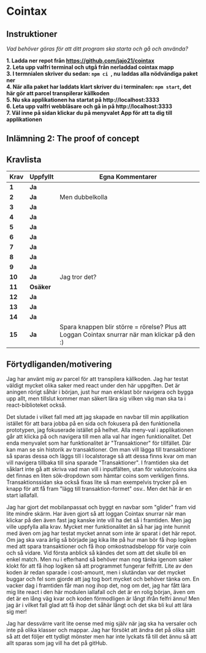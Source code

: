 # Cointax

## Instruktioner

*Vad behöver göras för att ditt program ska starta och gå och använda?*

**1. Ladda ner repot från https://github.com/jajo21/cointax**  
**2. Leta upp valfri terminal och utgå från nerladdad cointax mapp**  
**3. I termnialen skriver du sedan: ```npm ci ```, nu laddas alla nödvändiga paket ner**  
**4. När alla paket har laddats klart skriver du i terminalen: ```npm start```, det här gör att parcel transpilerar källkoden**  
**5. Nu ska applikationen ha startat på http://localhost:3333**  
**6. Leta upp valfri webbläsare och gå in på http://localhost:3333**  
**7. Väl inne på sidan klickar du på menyvalet App för att ta dig till applikationen**  


## Inlämning 2: The proof of concept
## Kravlista

 |Krav|Uppfyllt|Egna Kommentarer|
 |---|---|---|
|**1**  |**Ja**| |
|**2**  |**Ja**| Men dubbelkolla|
|**3**  |**Ja**| |
|**4**  |**Ja**| |
|**5**  |**Ja**| |
|**6**  |**Ja**| |
|**7**  |**Ja**| |
|**8**  |**Ja**| |
|**9**  |**Ja**| |
|**10**  |**Ja**| Jag tror det?|
|**11**  |**Osäker**| |
|**12**  |**Ja**| |
|**13**  |**Ja**| |
|**14**  |**Ja**| |
|**15**  |**Ja**| Spara knappen blir större = rörelse? Plus att Loggan Cointax snurrar när man klickar på den :)|

## Förtydliganden/motivering
Jag har använt mig av parcel för att transpilera källkoden. Jag har testat väldigt mycket olika saker med react under den här uppgiften. Det är aningen rörigt såhär i början, just hur man enklast bör navigera och bygga upp allt, men tillslut kommer man säkert lära sig vilken väg man ska ta i react-biblioteket också.  

Det slutade i vilket fall med att jag skapade en navbar till min applikation istället för att bara jobba på en sida och fokusera på den funktionella prototypen, jag fokuserade istället på helhet. Alla meny-val i applikationen går att klicka på och navigera till men alla val har ingen funktionalitet. Det enda menyvalet som har funktionalitet är "Transaktioner" för tillfället. Där kan man se sin historik av transaktioner. Om man vill lägga till transaktioner så sparas dessa och läggs till i localstorage så att dessa finns kvar om man vill navigera tillbaka till sina sparade "Transaktioner". I framtiden ska det såklart inte gå att skriva vad man vill i inputfälten, utan för valutor/coins ska det finnas en liten sök-dropdown som hämtar coins som verkligen finns. Transaktionssidan ska också fixas lite så man exempelvis trycker på en knapp för att få fram "lägg till transaktion-formet" osv.. Men det här är en start iallafall.  

Jag har gjort det mobilanpassat och byggt en navbar som "glider" fram vid lite mindre skärm. Har även gjort så att loggan Cointax snurrar när man klickar på den även fast jag kanske inte vill ha det så i framtiden. Men jag ville uppfylla alla krav. Mycket mer funktionalitet än så har jag inte hunnit med även om jag har testat mycket annat som inte är sparat i det här repot. Om jag ska vara ärlig så började jag kika lite på hur man bör få ihop logiken med att spara transaktioner och få ihop omkostnadsbelopp för varje coin och så vidare. Vid första anblick så kändes det som att det skulle bli en enkel match. Men nu i efterhand så behöver man nog tänka igenom saker klokt för att få ihop logiken så att programmet fungerar felfritt. Lite av den koden är redan sparade i cost-amount, men i slutändan var det mycket buggar och fel som gjorde att jag tog bort mycket och behöver tänka om. En vacker dag i framtiden får man nog ihop det, nog om det, jag har fått lära mig lite react i den här modulen iallafall och det är en rolig början, även om det är en lång väg kvar och koden förmodligen är långt ifrån felfri ännu! Men jag är i vilket fall glad att få ihop det såhär långt och det ska bli kul att lära sig mer!  

Jag har dessvärre varit lite oense med mig själv när jag ska ha versaler och inte på olika klasser och mappar. Jag har försökt att ändra det på olika sätt så att det följer ett tydligt mönster men har inte lyckats få till det ännu så att allt sparas som jag vill ha det på gitHub.

